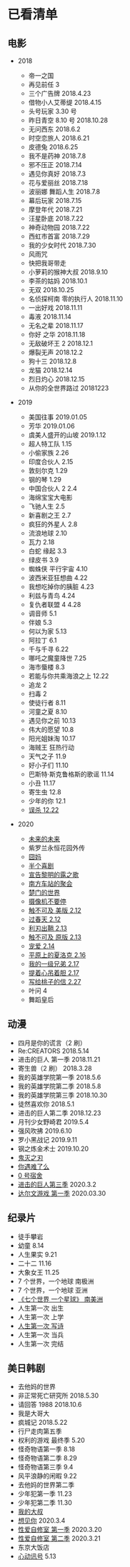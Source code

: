 # 已看清单

## 电影

- 2018
  - 帝一之国
  - 再见前任 3
  - 三个广告牌 2018.4.23
  - 借物小人艾蒂缇 2018.4.15
  - 头号玩家 3.30 号
  - 昨日青空 8.10 号 2018.10.28
  - 无问西东 2018.6.2
  - 时空恋旅人 2018.6.21
  - 皮德兔 2018.6.25
  - 我不是药神 2018.7.8
  - 邪不压正 2018.7.14
  - 遇见你真好 2018.7.3
  - 花与爱丽丝 2018.7.18
  - 波丽娜 舞蹈人生 2018.7.8
  - 幕后玩家 2018.7.15
  - 摩登年代 2018.7.21
  - 汪星卧底 2018.7.22
  - 神奇动物园 2018.7.22
  - 西虹市首富 2018.7.29
  - 我的少女时代 2018.7.30
  - 风雨咒
  - 快把我哥带走
  - 小萝莉的猴神大叔 2018.9.10
  - 李茶的姑妈 2018.10.1
  - 无双 2018.10.25
  - 名侦探柯南 零的执行人 2018.11.10
  - 一出好戏 2018.11.11
  - 毒液 2018.11.14
  - 无名之辈 2018.11.17
  - 你好 之华 2018.11.18
  - 无敌破坏王 2 2018.12.1
  - 爆裂无声 2018.12.2
  - 狗十三 2018.12.8
  - 龙猫 2018.12.14
  - 烈日灼心 2018.12.15
  - 从你的全世界路过 20181223
- 2019

  - 美国往事 2019.01.05
  - 芳华 2019.01.06
  - 虞美人盛开的山坡 2019.1.12
  - 超人特工队 1.15
  - 小偷家族 2.26
  - 印度合伙人 2.15
  - 敦刻尔克 1.29
  - 钢的琴 1.29
  - 中国合伙人 2 2.4
  - 海绵宝宝大电影
  - 飞驰人生 2.5
  - 新喜剧之王 2.7
  - 疯狂的外星人 2.8
  - 流浪地球 2.10
  - 瓦力 2.18
  - 白蛇 缘起 3.3
  - 绿皮书 3.9
  - 蜘蛛侠 平行宇宙 4.10
  - 波西米亚狂想曲 4.22
  - 我想吃掉你的胰脏 4.23
  - 利兹与青鸟 4.24
  - 复仇者联盟 4 4.28
  - 调音师 5.1
  - 伴娘 5.3
  - 何以为家 5.13
  - 阿拉丁 6.1
  - 千与千寻 6.22
  - 哪吒之魔童降世 7.25
  - 海市蜃楼 8.3
  - 若能与你共乘海浪之上 12.22
  - 追龙 2
  - 扫毒 2
  - 使徒行者 8.11
  - 河童之夏 8.10
  - 遇见你之前 10.13
  - 伟大的愿望 10.8
  - 阳光姐妹淘 10.17
  - 海贼王 狂热行动
  - 天气之子 11.9
  - 好小子们 11.10
  - 巴斯特·斯克鲁格斯的歌谣 11.14
  - 小丑 11.17
  - 寄生虫 12.8
  - 少年的你 12.1
  - [误杀 12.22](./20191215-50周.md#误杀)

- 2020
  - [未来的未来](./20200105-1周.md#未来的未来)
  - 紫罗兰永恒花园外传
  - [囧妈](./20200119-3周.md)
  - [半个喜剧](./20200126-4周.md)
  - [宣告黎明的露之歌](./20200126-4周.md)
  - [南方车站的聚会](./20200202-5周.md)
  - [楚门的世界](./20200209-6周.md)
  - [摄像机不要停](./20200209-6周.md)
  - [触不可及 美版 2.12](./20200209-6周.md)
  - [过春天 2.12](./20200209-6周.md)
  - [利刃出鞘 2.13](./20200209-6周.md)
  - [触不可及 原版 2.13](./20200209-6周.md)
  - [宠爱 2.14](./20200209-6周.md)
  - [平原上的夏洛克 2.16](./20200216-7周.md)
  - [我的一级兄弟 2.17](./20200216-7周.md)
  - [提着心吊着胆 2.17](./20200216-7周.md)
  - [写给桃子的信 2.27](./20200223-8周.md)
  - 叶问 4
  - 舞蹈皇后

## 动漫

- 四月是你的谎言（2 刷）
- Re:CREATORS 2018.5.14
- 进击的巨人 第一季 2018.11.21
- 寄生兽（2 刷） 2018.3.28
- 我的英雄学院第一季 2018.5.6
- 我的英雄学院第二季 2018.5.8
- 我的英雄学院第三季 2018.10.30
- 徒然喜欢你 2018.5.1
- 进击的巨人第二季 2018.12.23
- 月刊少女野崎君 2019.5.4
- 强风吹拂 2019.6.10
- 罗小黑战记 2019.9.11
- 钢之炼金术士 2019.10.20
- [鬼灭之刃](./20191222-51周.md#鬼灭之刃)
- [你遇难了么](./20200202-5周.md)
- [0 号宿舍](./20200216-7周.md)
- [进击的巨人第三季](./20200301-9周.md) 2020.3.2
- [达尔文游戏 第一季](./20200322-12周.md) 2020.03.30

## 纪录片

- 徒手攀岩
- 幼童 8.14
- 人生果实 9.21
- 二十二 11.16
- 大象女王 11.25
- 7 个世界，一个地球 南极洲
- 7 个世界，一个地球 亚洲
- [《七个世界 一个星球》 南美洲](./20191229-52周.md)
- 人生第一次 出生
- 人生第一次 上学
- [人生第一次 写诗](./20200216-7周.md)
- 人生第一次 当兵
- 人生第一次 完结

## 美日韩剧

- 去他妈的世界
- 非正常死亡研究所 2018.5.30
- 请回答 1988 2018.10.6
- 我是大哥大
- 疯城记 2018.5.22
- 行尸走肉第五季
- 权利的游戏 最终季 5.20
- 怪奇物语第一季 8.18
- 怪奇物语第二季 8.29
- 怪奇物语第三季 9.4
- 风平浪静的闲暇 9.22
- 去他妈的世界第二季
- 少年犯第一季 11.23
- 少年犯第二季 11.30
- [我的大叔](./20191215-50周.md#我的大叔)
- [想见你](./20200301-9周.md) 2020.3.4
- [性爱自修室 第一季](./20200315-11周.md) 2020.3.20
- [性爱自修室 第二季](./20200315-11周.md) 2020.3.21
- 东京大饭店
- [心动讯号](./20200510-19周.md) 5.13
